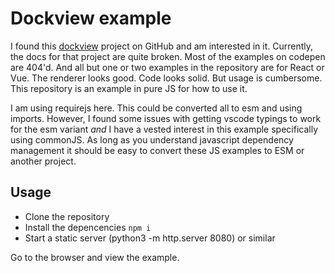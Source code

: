 # Dockview example

I found this [dockview](https://github.com/mathuo/dockview) project on GitHub and am interested in it. Currently, the docs for that project are quite broken. Most of the examples on codepen are 404'd. And all but one or two examples in the repository are for React or Vue. The renderer looks good. Code looks solid. But usage is cumbersome. This repository is an example in pure JS for how to use it.

I am using requirejs here. This could be converted all to esm and using imports. However, I found some issues with getting vscode typings to work for the esm variant *and* I have a vested interest in this example specifically using commonJS. As long as you understand javascript dependency management it should be easy to convert these JS examples to ESM or another project.

## Usage

- Clone the repository
- Install the depencencies `npm i`
- Start a static server (python3 -m http.server 8080) or similar

Go to the browser and view the example.

